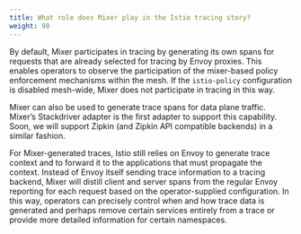```yaml
---
title: What role does Mixer play in the Istio tracing story?
weight: 90
---
```


By default, Mixer participates in tracing by generating its own spans for requests that are already selected for tracing by Envoy proxies. This enables operators to observe the participation of the mixer-based policy enforcement mechanisms within the mesh. If the `istio-policy` configuration is disabled mesh-wide, Mixer does not participate in tracing in this way.

Mixer can also be used to generate trace spans for data plane traffic. Mixer’s Stackdriver adapter is the first adapter to support this capability. Soon, we will support Zipkin (and Zipkin API compatible backends) in a similar fashion.

For Mixer-generated traces, Istio still relies on Envoy to generate trace context and to forward it to the applications that must propagate the context. Instead of Envoy itself sending trace information to a tracing backend, Mixer will distill client and server spans from the regular Envoy reporting for each request based on the operator-supplied configuration. In this way, operators can precisely control when and how trace data is generated and perhaps remove certain services entirely from a trace or provide more detailed information for certain namespaces.
